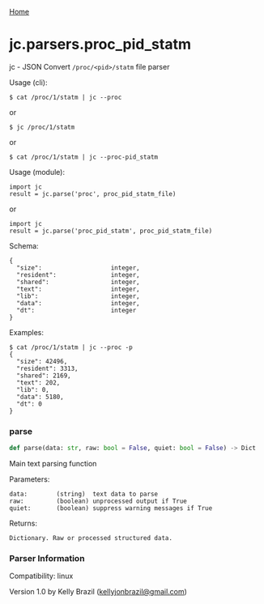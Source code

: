 [Home](https://kellyjonbrazil.github.io/jc/)
<a id="jc.parsers.proc_pid_statm"></a>

# jc.parsers.proc\_pid\_statm

jc - JSON Convert `/proc/<pid>/statm` file parser

Usage (cli):

    $ cat /proc/1/statm | jc --proc

or

    $ jc /proc/1/statm

or

    $ cat /proc/1/statm | jc --proc-pid_statm

Usage (module):

    import jc
    result = jc.parse('proc', proc_pid_statm_file)

or

    import jc
    result = jc.parse('proc_pid_statm', proc_pid_statm_file)

Schema:

    {
      "size":                   integer,
      "resident":               integer,
      "shared":                 integer,
      "text":                   integer,
      "lib":                    integer,
      "data":                   integer,
      "dt":                     integer
    }

Examples:

    $ cat /proc/1/statm | jc --proc -p
    {
      "size": 42496,
      "resident": 3313,
      "shared": 2169,
      "text": 202,
      "lib": 0,
      "data": 5180,
      "dt": 0
    }

<a id="jc.parsers.proc_pid_statm.parse"></a>

### parse

```python
def parse(data: str, raw: bool = False, quiet: bool = False) -> Dict
```

Main text parsing function

Parameters:

    data:        (string)  text data to parse
    raw:         (boolean) unprocessed output if True
    quiet:       (boolean) suppress warning messages if True

Returns:

    Dictionary. Raw or processed structured data.

### Parser Information
Compatibility:  linux

Version 1.0 by Kelly Brazil (kellyjonbrazil@gmail.com)
